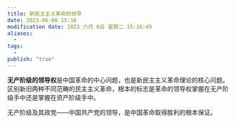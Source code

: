 ```yaml
---
title: 新民主主义革命的领导
date: 2023-06-06 15:16
modification date: 2023 六月 6日 星期二 15:16:49
aliases:
  - 
tags:
  - 
publish: "true"
---
```


**无产阶级的领导权**是中国革命的中心问题，也是新民主主义革命理论的核心问题。区别新旧两种不同范畴的民主主义革命，根本的标志是革命的领导权掌握在无产阶级手中还是掌握在资产阶级手中。

无产阶级及其政党——中国共产党的领导，是中国革命取得胜利的根本保证。